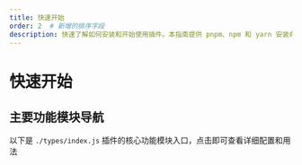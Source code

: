 ```yaml
---
title: 快速开始
order: 2  # 新增的排序字段
description: 快速了解如何安装和开始使用插件。本指南提供 pnpm、npm 和 yarn 安装命令，并概述了主题导入、首页定制、内容组件如公告栏、视频、评论等核心功能模块的入口。
---
```


# 快速开始

## 主要功能模块导航

以下是 `./types/index.js` 插件的核心功能模块入口，点击即可查看详细配置和用法

<BoxCube
  :items="[
    { icon: { icon: 'heroicons:puzzle-piece', color: '#ff9800' }, name: '导入主题', link: 'theme' },
    { icon: { icon: 'heroicons:megaphone', color: '#e74c3c' }, name: '首页公告栏', link: 'notice' },
    { icon: { icon: 'heroicons:paint-brush', color: '#3498db' }, name: '首页下划线', link: 'underline' },
    { icon: { icon: 'heroicons-outline:template', color: '#2ecc71' }, name: '页脚配置', link: 'footer' },
    { icon: { icon: 'heroicons:rectangle-group', color: '#1abc9c' }, name: '链接卡片', link: 'linkcard' },
    { icon: { icon: 'heroicons:photo', color: '#2ecc71' }, name: '图片描述', link: 'image-description' },
    { icon: { icon: 'heroicons-outline:chat', color: '#3498db' }, name: '集成评论', link: 'comment' },
    { icon: { icon: 'heroicons:chart-bar-square', color: '#007bff' }, name: '站点统计', link: 'analytics' }
  ]"
/>
